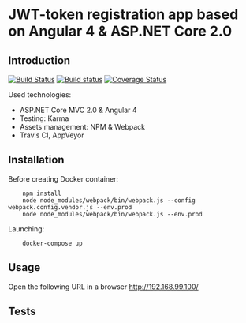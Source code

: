 ﻿# JWT-token registration app based on Angular 4 & ASP.NET Core 2.0

## Introduction

[![Build Status](https://travis-ci.org/osya/ASPNetCoreAngular2YoExample.svg?branch=master)](https://travis-ci.org/osya/ASPNetCoreAngular2YoExample) [![Build status](https://ci.appveyor.com/api/projects/status/ijoo2enx0h6d4n88/branch/master?svg=true)](https://ci.appveyor.com/project/osya/aspnetcoreangular2yoexample/branch/master) [![Coverage Status](https://coveralls.io/repos/github/osya/ASPNetCoreAngular2YoExample/badge.svg?branch=master)](https://coveralls.io/github/osya/ASPNetCoreAngular2YoExample?branch=master)

Used technologies:

- ASP.NET Core MVC 2.0 & Angular 4
- Testing: Karma
- Assets management: NPM & Webpack
- Travis CI, AppVeyor

## Installation

Before creating Docker container:

```shell
    npm install
    node node_modules/webpack/bin/webpack.js --config webpack.config.vendor.js --env.prod
    node node_modules/webpack/bin/webpack.js --env.prod
```

Launching:

```shell
    docker-compose up
```

## Usage

Open the following URL in a browser <http://192.168.99.100/>

## Tests
